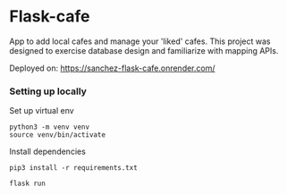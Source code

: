 # Flask-cafe

App to add local cafes and manage your 'liked' cafes.
This project was designed to exercise database design and familiarize with mapping APIs.

Deployed on: https://sanchez-flask-cafe.onrender.com/

### Setting up locally

Set up virtual env

  `python3 -m venv venv`  
  `source venv/bin/activate`

Install dependencies

  `pip3 install -r requirements.txt`

  `flask run`
